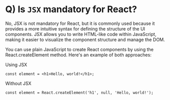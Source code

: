 # Q) Is `JSX` mandatory for React?
No, JSX is not mandatory for React, but it is commonly used because it provides a more intuitive syntax for defining the structure of the UI components. JSX allows you to write HTML-like code within JavaScript, making it easier to visualize the component structure and manage the DOM.

You can use plain JavaScript to create React components by using the React.createElement method. Here's an example of both approaches:

Using JSX
```
const element = <h1>Hello, world!</h1>;
```
Without JSX
```
const element = React.createElement('h1', null, 'Hello, world!');
```
